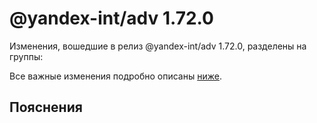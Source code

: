 # @yandex-int/adv 1.72.0

<!-- ЧЕЛОВЕЧЕСКОЕ ВСТУПЛЕНИЕ -->

Изменения, вошедшие в релиз @yandex-int/adv 1.72.0, разделены на группы:

Все важные изменения подробно описаны [ниже](#Пояснения).

## Пояснения

